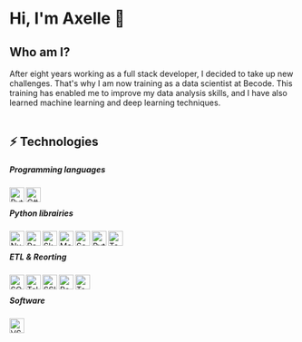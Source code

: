 # Hi, I'm Axelle 👋

<!--
**GodIsADJ/GodIsADJ** is a ✨ _special_ ✨ repository because its `README.md` (this file) appears on your GitHub profile.
-->

## Who am I?

After eight years working as a full stack developer, I decided to take up new challenges. That's why I am now training as a data scientist at Becode. This training has enabled me to improve my data analysis skills, and I have also learned machine learning and deep learning techniques.
<br/><br/>

## ⚡ Technologies  
##### Programming languages  
<img align="left" alt="Python 3" title="Python 3" width="26px" src="https://upload.wikimedia.org/wikipedia/commons/thumb/0/0a/Python.svg/240px-Python.svg.png" />
<img align="left" alt="C#" title="C#" height="26px" src="https://upload.wikimedia.org/wikipedia/commons/8/82/C_Sharp_logo.png"/>
<br/>

##### Python librairies  
<img align="left" alt="NumPy" title="NumPy" height="26px" src="https://numpy.org/images/logos/numpy.svg" />
<img align="left" alt="Pandas" title="Pandas" height="26px" src="https://github.com/pandas-dev/pandas/blob/master/web/pandas/static/img/pandas_mark.svg" />
<img align="left" alt="SkLearn" title="SkLearn" height="26px" src="https://upload.wikimedia.org/wikipedia/commons/0/05/Scikit_learn_logo_small.svg"/>
<img align="left" alt="Matplolib" title="Matplolib" height="26px" src="https://upload.wikimedia.org/wikipedia/commons/0/01/Created_with_Matplotlib-logo.svg"/>
<img align="left" alt="Seaborn" title="Seaborn" height="26px" src="https://jehyunlee.github.io/2020/09/09/Python-DS-31-seaborn_upgrade/31-seaborn_upgrade_1.png"/>
<img align="left" alt="Pytorch" title="Pytorch" height="26px" src="https://upload.wikimedia.org/wikipedia/commons/1/10/PyTorch_logo_icon.svg"/>
<img align="left" alt="Tensorflow" title="Tensorflow" width="26px" src="https://upload.wikimedia.org/wikipedia/commons/thumb/2/2d/Tensorflow_logo.svg/800px-Tensorflow_logo.svg.png"/>
<!-- <img align="left" alt="Keras" width="26px" src="https://upload.wikimedia.org/wikipedia/commons/a/ae/Keras_logo.svg"/> -->
<br/>
  
##### ETL & Reorting  
<img align="left" alt="SQL" title="SQL" height="26px" src="https://upload.wikimedia.org/wikipedia/commons/8/87/Sql_data_base_with_logo.png"/>
<img align="left" alt="Talend" title="Talend" height="26px" src="https://upload.wikimedia.org/wikipedia/commons/9/97/Talend_logo.svg"/>
<img align="left" alt="SSIS SSRS" title="SSIS SSRS" height="26px" src="http://www.xoomtrainings.com/blog/wp-content/uploads/2015/09/ssrs.png"/>
<img align="left" alt="Power BI" title="Power BI" height="26px" src="https://upload.wikimedia.org/wikipedia/commons/c/cf/New_Power_BI_Logo.svg"/>
<img align="left" alt="Tableau" title="Tableau" height="26px" src="https://upload.wikimedia.org/wikipedia/commons/4/4b/Tableau_Logo.png"/>
<br/>

##### Software  
<img align="left" alt="VS Code" title="VS Code" height="26px" src="https://upload.wikimedia.org/wikipedia/commons/f/f3/Visual_Studio_Code_0.10.1_icon.png"/>
